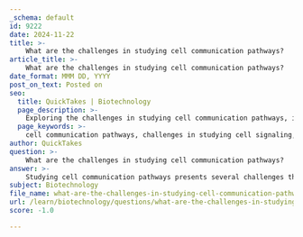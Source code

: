 ```yaml
---
_schema: default
id: 9222
date: 2024-11-22
title: >-
    What are the challenges in studying cell communication pathways?
article_title: >-
    What are the challenges in studying cell communication pathways?
date_format: MMM DD, YYYY
post_on_text: Posted on
seo:
  title: QuickTakes | Biotechnology
  page_description: >-
    Exploring the challenges in studying cell communication pathways, including technical limitations, molecular heterogeneity, dynamic nature of signaling, complexity of signaling networks, and the need for interdisciplinary approaches.
  page_keywords: >-
    cell communication pathways, challenges in studying cell signaling, extracellular vesicles, molecular heterogeneity, single-cell RNA sequencing, dynamic signaling pathways, systems biology, in vivo studies, interdisciplinary approaches, ethical considerations
author: QuickTakes
question: >-
    What are the challenges in studying cell communication pathways?
answer: >-
    Studying cell communication pathways presents several challenges that researchers must navigate to gain a comprehensive understanding of these complex processes. Here are some of the key challenges:\n\n1. **Technical Limitations**: One of the primary challenges is the technical difficulty associated with studying small signaling molecules, such as extracellular vesicles (EVs) and exosomes. These small messengers are often produced within the endocytic pathway and can be difficult to isolate and analyze due to their size and the complexity of the biological samples from which they are derived.\n\n2. **Molecular Heterogeneity**: The molecular diversity within cell populations complicates the study of intercellular communication. Techniques like single-cell RNA sequencing (scRNA-seq) have advanced our understanding of cellular heterogeneity, but they also introduce challenges in interpreting the data and understanding how different cell types communicate with one another.\n\n3. **Dynamic Nature of Signaling**: Cell signaling is a highly dynamic process that can change rapidly in response to various stimuli. Capturing these transient interactions and understanding the temporal aspects of signaling pathways require sophisticated experimental designs and real-time monitoring techniques.\n\n4. **Complexity of Signaling Networks**: Cell communication involves intricate networks of signaling pathways that can interact with one another. This complexity makes it difficult to delineate specific pathways and understand how they contribute to overall cellular responses. Researchers must often employ systems biology approaches to model these interactions effectively.\n\n5. **In Vivo vs. In Vitro Studies**: Many studies are conducted in vitro, which may not accurately reflect the in vivo environment where cells communicate in a more complex and regulated manner. Translating findings from laboratory settings to living organisms poses significant challenges, particularly in understanding how signaling pathways function in the context of whole tissues or organisms.\n\n6. **Interdisciplinary Approaches**: The study of cell communication often requires knowledge from various fields, including molecular biology, biochemistry, and bioinformatics. Integrating these diverse areas of expertise can be challenging but is essential for a holistic understanding of cell signaling.\n\n7. **Ethical Considerations**: Research involving human cells or tissues raises ethical concerns that must be addressed, particularly when it comes to obtaining samples and ensuring the responsible use of biological materials.\n\nIn summary, while significant progress has been made in understanding cell communication pathways, ongoing challenges related to technical limitations, molecular heterogeneity, dynamic signaling, and the complexity of biological systems continue to pose hurdles for researchers in this field. Addressing these challenges is crucial for advancing our knowledge and developing therapeutic strategies for diseases linked to dysfunctional cell signaling.
subject: Biotechnology
file_name: what-are-the-challenges-in-studying-cell-communication-pathways.md
url: /learn/biotechnology/questions/what-are-the-challenges-in-studying-cell-communication-pathways
score: -1.0

---
```


&nbsp;